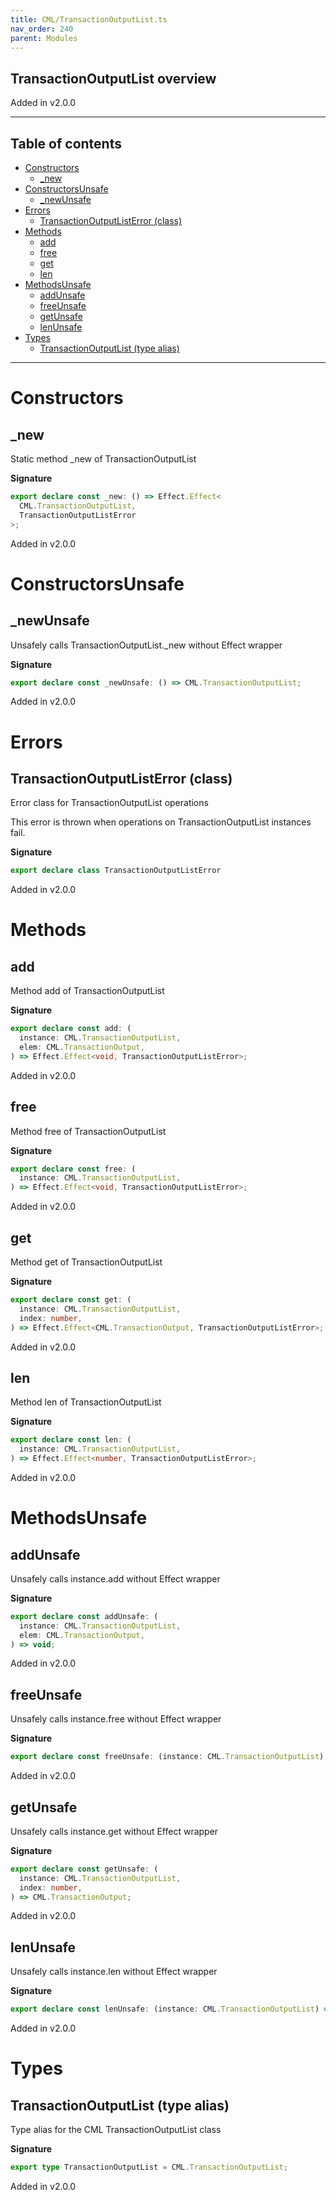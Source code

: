 ```yaml
---
title: CML/TransactionOutputList.ts
nav_order: 240
parent: Modules
---
```


## TransactionOutputList overview

Added in v2.0.0

---

<h2 class="text-delta">Table of contents</h2>

- [Constructors](#constructors)
  - [\_new](#_new)
- [ConstructorsUnsafe](#constructorsunsafe)
  - [\_newUnsafe](#_newunsafe)
- [Errors](#errors)
  - [TransactionOutputListError (class)](#transactionoutputlisterror-class)
- [Methods](#methods)
  - [add](#add)
  - [free](#free)
  - [get](#get)
  - [len](#len)
- [MethodsUnsafe](#methodsunsafe)
  - [addUnsafe](#addunsafe)
  - [freeUnsafe](#freeunsafe)
  - [getUnsafe](#getunsafe)
  - [lenUnsafe](#lenunsafe)
- [Types](#types)
  - [TransactionOutputList (type alias)](#transactionoutputlist-type-alias)

---

# Constructors

## \_new

Static method \_new of TransactionOutputList

**Signature**

```ts
export declare const _new: () => Effect.Effect<
  CML.TransactionOutputList,
  TransactionOutputListError
>;
```

Added in v2.0.0

# ConstructorsUnsafe

## \_newUnsafe

Unsafely calls TransactionOutputList.\_new without Effect wrapper

**Signature**

```ts
export declare const _newUnsafe: () => CML.TransactionOutputList;
```

Added in v2.0.0

# Errors

## TransactionOutputListError (class)

Error class for TransactionOutputList operations

This error is thrown when operations on TransactionOutputList instances fail.

**Signature**

```ts
export declare class TransactionOutputListError
```

Added in v2.0.0

# Methods

## add

Method add of TransactionOutputList

**Signature**

```ts
export declare const add: (
  instance: CML.TransactionOutputList,
  elem: CML.TransactionOutput,
) => Effect.Effect<void, TransactionOutputListError>;
```

Added in v2.0.0

## free

Method free of TransactionOutputList

**Signature**

```ts
export declare const free: (
  instance: CML.TransactionOutputList,
) => Effect.Effect<void, TransactionOutputListError>;
```

Added in v2.0.0

## get

Method get of TransactionOutputList

**Signature**

```ts
export declare const get: (
  instance: CML.TransactionOutputList,
  index: number,
) => Effect.Effect<CML.TransactionOutput, TransactionOutputListError>;
```

Added in v2.0.0

## len

Method len of TransactionOutputList

**Signature**

```ts
export declare const len: (
  instance: CML.TransactionOutputList,
) => Effect.Effect<number, TransactionOutputListError>;
```

Added in v2.0.0

# MethodsUnsafe

## addUnsafe

Unsafely calls instance.add without Effect wrapper

**Signature**

```ts
export declare const addUnsafe: (
  instance: CML.TransactionOutputList,
  elem: CML.TransactionOutput,
) => void;
```

Added in v2.0.0

## freeUnsafe

Unsafely calls instance.free without Effect wrapper

**Signature**

```ts
export declare const freeUnsafe: (instance: CML.TransactionOutputList) => void;
```

Added in v2.0.0

## getUnsafe

Unsafely calls instance.get without Effect wrapper

**Signature**

```ts
export declare const getUnsafe: (
  instance: CML.TransactionOutputList,
  index: number,
) => CML.TransactionOutput;
```

Added in v2.0.0

## lenUnsafe

Unsafely calls instance.len without Effect wrapper

**Signature**

```ts
export declare const lenUnsafe: (instance: CML.TransactionOutputList) => number;
```

Added in v2.0.0

# Types

## TransactionOutputList (type alias)

Type alias for the CML TransactionOutputList class

**Signature**

```ts
export type TransactionOutputList = CML.TransactionOutputList;
```

Added in v2.0.0

